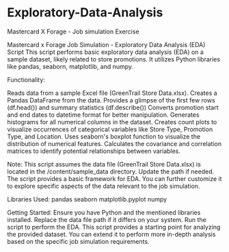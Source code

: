 # Exploratory-Data-Analysis
Mastercard X Forage - Job simulation Exercise 

Mastercard x Forage Job Simulation - Exploratory Data Analysis (EDA) Script
This script performs basic exploratory data analysis (EDA) on a sample dataset, likely related to store promotions. It utilizes Python libraries like pandas, seaborn, matplotlib, and numpy.

Functionality:

Reads data from a sample Excel file (GreenTrail Store Data.xlsx).
Creates a Pandas DataFrame from the data.
Provides a glimpse of the first few rows (df.head()) and summary statistics (df.describe())
Converts promotion start and end dates to datetime format for better manipulation.
Generates histograms for all numerical columns in the dataset.
Creates count plots to visualize occurrences of categorical variables like Store Type, Promotion Type, and Location.
Uses seaborn's boxplot function to visualize the distribution of numerical features.
Calculates the covariance and correlation matrices to identify potential relationships between variables.

Note:
This script assumes the data file (GreenTrail Store Data.xlsx) is located in the /content/sample_data directory. Update the path if needed.
The script provides a basic framework for EDA. You can further customize it to explore specific aspects of the data relevant to the job simulation.

Libraries Used:
pandas
seaborn
matplotlib.pyplot
numpy

Getting Started:
Ensure you have Python and the mentioned libraries installed.
Replace the data file path if it differs on your system.
Run the script to perform the EDA.
This script provides a starting point for analyzing the provided dataset. You can extend it to perform more in-depth analysis based on the specific job simulation requirements.
